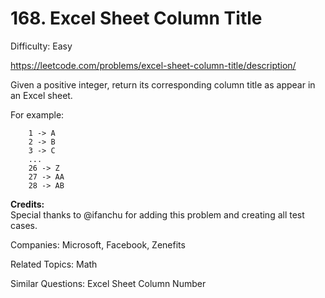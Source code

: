 # 168. Excel Sheet Column Title

Difficulty: Easy

https://leetcode.com/problems/excel-sheet-column-title/description/

Given a positive integer, return its corresponding column title as appear in an Excel sheet.

For example:
```
    1 -> A
    2 -> B
    3 -> C
    ...
    26 -> Z
    27 -> AA
    28 -> AB 
```
**Credits:**  
Special thanks to @ifanchu for adding this problem and creating all test cases.

Companies: Microsoft, Facebook, Zenefits

Related Topics: Math

Similar Questions: Excel Sheet Column Number
